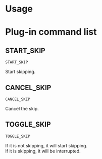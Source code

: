 Usage
=====

Plug-in command list
====================

START_SKIP
----------

    START_SKIP

Start skipping.


CANCEL_SKIP
-----------

    CANCEL_SKIP

Cancel the skip.


TOGGLE_SKIP
-----------

    TOGGLE_SKIP

If it is not skipping, it will start skipping.  
If it is skipping, it will be interrupted.
